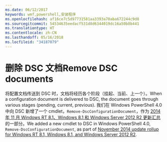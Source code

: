 ```yaml
---
ms.date: 06/12/2017
keywords: wmf,powershell,安装程序
ms.openlocfilehash: af16ce7c5d97731581aa3393a70aba672244c9d8
ms.sourcegitcommit: 54534635eedacf531d8d6344019dc16a50b8b441
ms.translationtype: HT
ms.contentlocale: zh-CN
ms.lasthandoff: 05/16/2018
ms.locfileid: "34187079"
---
```

# <a name="remove-dsc-documents"></a><span data-ttu-id="79b0d-102">删除 DSC 文档</span><span class="sxs-lookup"><span data-stu-id="79b0d-102">Remove DSC documents</span></span>

<span data-ttu-id="79b0d-103">将配置文档传送到 DSC 时，文档将经历各个阶段（挂起、当前、上一个）。</span><span class="sxs-lookup"><span data-stu-id="79b0d-103">When a configuration document is delivered to DSC, the document goes through various stages (pending, current, previous).</span></span> <span data-ttu-id="79b0d-104">我们在 Windows PowerShell 4.0 中向 DSC 新增了一个 cmdlet，`Remove-DscConfigurationDocument`，作为 [2014 年 11 月 Windows RT 8.1、Windows 8.1 和 Windows Server 2012 R2 更新汇总](https://support.microsoft.com/kb/3000850)的一部分。</span><span class="sxs-lookup"><span data-stu-id="79b0d-104">We added a new cmdlet to DSC in Windows PowerShell 4.0, `Remove-DscConfigurationDocument`, as part of [November 2014 update rollup for Windows RT 8.1, Windows 8.1, and Windows Server 2012 R2](https://support.microsoft.com/kb/3000850).</span></span>
